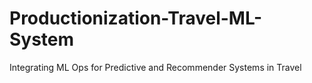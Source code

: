 # Productionization-Travel-ML-System
Integrating ML Ops for Predictive and Recommender Systems in Travel

